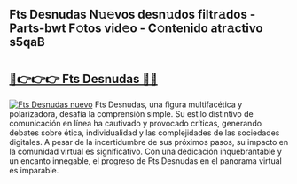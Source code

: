 ## Fts Desnudas N𝚞𝚎vos desn𝚞dos filtr𝚊dos - Parts-bwt F𝚘tos vid𝚎o - C𝚘ntenido atr𝚊ctivo s5qaB

# <h2><a href="http://mb7jqe.tromn.icu/?c=Fts+Desnudas">🔗👉👉👉 Fts Desnudas 🔗🔗</a></h2>

[![Fts Desnudas nuevo](https://i.imgur.com/pEAQMta.gif)](http://mb7jqe.tromn.icu/?c=Fts+Desnudas)
Fts Desnudas, una figura multifacética y polarizadora, desafía la comprensión simple. Su estilo distintivo de comunicación en línea ha cautivado y provocado críticas, generando debates sobre ética, individualidad y las complejidades de las sociedades digitales. A pesar de la incertidumbre de sus próximos pasos, su impacto en la comunidad virtual es significativo. Con una dedicación inquebrantable y un encanto innegable, el progreso de Fts Desnudas en el panorama virtual es imparable.

